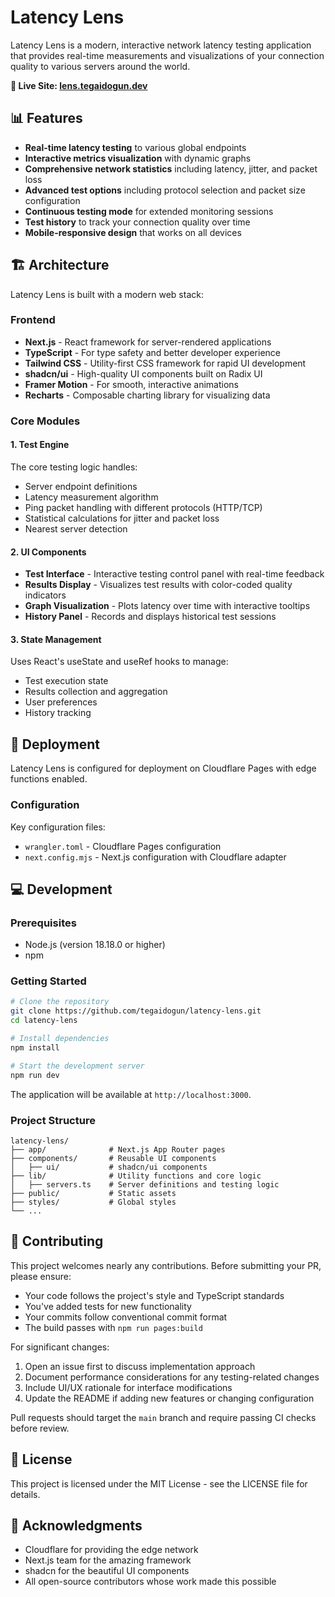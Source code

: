 # Latency Lens 

Latency Lens is a modern, interactive network latency testing application that provides real-time measurements and visualizations of your connection quality to various servers around the world.

**🔗 Live Site: [lens.tegaidogun.dev](https://lens.tegaidogun.dev)**

## 📊 Features

- **Real-time latency testing** to various global endpoints
- **Interactive metrics visualization** with dynamic graphs
- **Comprehensive network statistics** including latency, jitter, and packet loss
- **Advanced test options** including protocol selection and packet size configuration
- **Continuous testing mode** for extended monitoring sessions
- **Test history** to track your connection quality over time
- **Mobile-responsive design** that works on all devices

## 🏗️ Architecture

Latency Lens is built with a modern web stack:

### Frontend
- **Next.js** - React framework for server-rendered applications
- **TypeScript** - For type safety and better developer experience
- **Tailwind CSS** - Utility-first CSS framework for rapid UI development
- **shadcn/ui** - High-quality UI components built on Radix UI
- **Framer Motion** - For smooth, interactive animations
- **Recharts** - Composable charting library for visualizing data

### Core Modules

#### 1. Test Engine
The core testing logic handles:
- Server endpoint definitions
- Latency measurement algorithm
- Ping packet handling with different protocols (HTTP/TCP)
- Statistical calculations for jitter and packet loss
- Nearest server detection

#### 2. UI Components
- **Test Interface** - Interactive testing control panel with real-time feedback
- **Results Display** - Visualizes test results with color-coded quality indicators
- **Graph Visualization** - Plots latency over time with interactive tooltips
- **History Panel** - Records and displays historical test sessions

#### 3. State Management
Uses React's useState and useRef hooks to manage:
- Test execution state
- Results collection and aggregation
- User preferences
- History tracking

## 🚀 Deployment

Latency Lens is configured for deployment on Cloudflare Pages with edge functions enabled.

### Configuration

Key configuration files:
- `wrangler.toml` - Cloudflare Pages configuration
- `next.config.mjs` - Next.js configuration with Cloudflare adapter

## 💻 Development

### Prerequisites

- Node.js (version 18.18.0 or higher)
- npm

### Getting Started

```bash
# Clone the repository
git clone https://github.com/tegaidogun/latency-lens.git
cd latency-lens

# Install dependencies
npm install

# Start the development server
npm run dev
```

The application will be available at `http://localhost:3000`.

### Project Structure

```
latency-lens/
├── app/              # Next.js App Router pages
├── components/       # Reusable UI components
│   ├── ui/           # shadcn/ui components
├── lib/              # Utility functions and core logic
│   ├── servers.ts    # Server definitions and testing logic
├── public/           # Static assets
├── styles/           # Global styles
└── ...
```

## 🤝 Contributing

This project welcomes nearly any contributions. Before submitting your PR, please ensure:

- Your code follows the project's style and TypeScript standards
- You've added tests for new functionality
- Your commits follow conventional commit format
- The build passes with `npm run pages:build`

For significant changes:
1. Open an issue first to discuss implementation approach
2. Document performance considerations for any testing-related changes
3. Include UI/UX rationale for interface modifications
4. Update the README if adding new features or changing configuration

Pull requests should target the `main` branch and require passing CI checks before review.

## 📝 License

This project is licensed under the MIT License - see the LICENSE file for details.

## 🙏 Acknowledgments

- Cloudflare for providing the edge network
- Next.js team for the amazing framework
- shadcn for the beautiful UI components
- All open-source contributors whose work made this possible 
